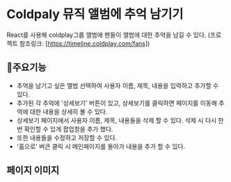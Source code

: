# Coldpaly 뮤직 앨범에 추억 남기기
React를 사용해 coldplay그룹 앨범에 팬들이 앨범에 대한 추억을 남길 수 있다. (프로젝트 참조링크: [https://timeline.coldplay.com/fans])

## 주요기능
- 추억을 남기고 싶은 앨범 선택하여 사용자 이름, 제목, 내용을 입력하고 추가할 수 있다.
- 추가된 각 추억에 '상세보기' 버튼이 있고, 상세보기를 클릭하면 페이지를 이동해 추억에 대한 내용을 상세히 볼 수 있다.
- 상세보기 페이지에서 사용자 이름, 제목, 내용들을 삭제 할 수 있다. 삭제 시 다시 한번 확인할 수 있게 팝업창을 추가 했다.
- 또한 내용들을 수정하고 저장할 수 있다.
- '홈으로' 버큰 클릭 시 메인페이지를 돌아가 내용을 추가 할 수 있다. 
  
## 페이지 이미지
